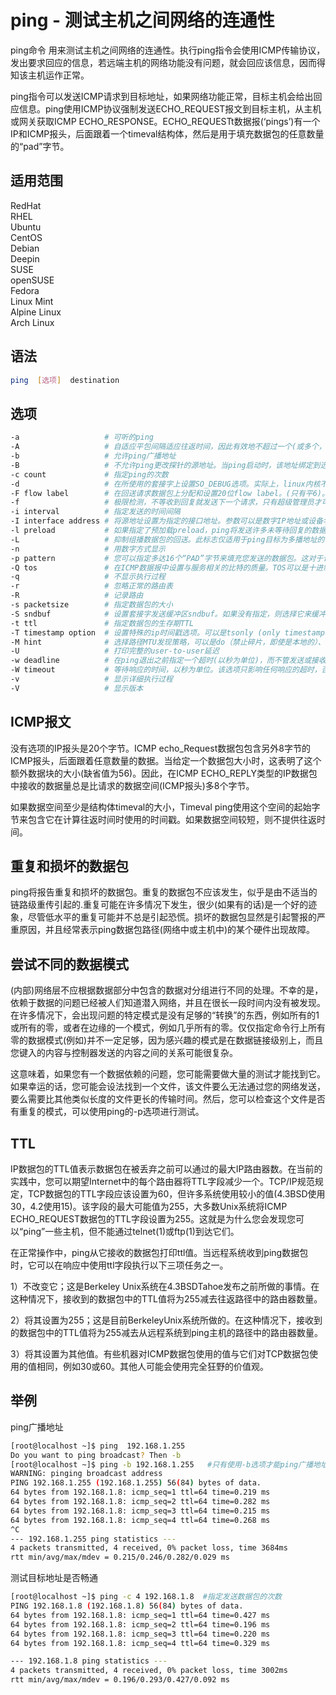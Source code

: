 # ping - 测试主机之间网络的连通性

ping命令 用来测试主机之间网络的连通性。执行ping指令会使用ICMP传输协议，发出要求回应的信息，若远端主机的网络功能没有问题，就会回应该信息，因而得知该主机运作正常。

ping指令可以发送ICMP请求到目标地址，如果网络功能正常，目标主机会给出回应信息。ping使用ICMP协议强制发送ECHO_REQUEST报文到目标主机，从主机或网关获取ICMP ECHO_RESPONSE。ECHO_REQUESTt数据报(‘pings’)有一个IP和ICMP报头，后面跟着一个timeval结构体，然后是用于填充数据包的任意数量的“pad”字节。

## 适用范围

<!-- <div class="svg linux">Linux</div> -->
<div class="svg redhat">RedHat</div>
<div class="svg rhel">RHEL</div>
<div class="svg ubuntu">Ubuntu</div>
<div class="svg centos">CentOS</div>
<div class="svg debian">Debian</div>
<div class="svg deepin">Deepin</div>
<div class="svg suse">SUSE</div>
<div class="svg opensuse">openSUSE</div>
<div class="svg fedora">Fedora</div>
<div class="svg linuxmint">Linux Mint</div>
<!-- <div class="svg mxlinux">MX Linux</div> -->
<div class="svg alpinelinux">Alpine Linux</div>
<div class="svg archlinux">Arch Linux</div>

## 语法

``` bash
ping  [选项]  destination
```

## 选项

``` bash
-a                   # 可听的ping
-A                   # 自适应平包间隔适应往返时间，因此有效地不超过一个(或多个，如果设置了预加载)未回答的探针在网络中存在。对于非超级用户，最小间隔为200毫秒。在RTT低的网络上，这种模式实质上等同于flood模式。
-b                   # 允许ping广播地址
-B                   # 不允许ping更改探针的源地址。当ping启动时，该地址绑定到选定的地址。
-c count             # 指定ping的次数
-d                   # 在所使用的套接字上设置SO_DEBUG选项。实际上，linux内核不使用这个套接字选项。
-F flow label        # 在回送请求数据包上分配和设置20位flow label。(只有平6)。如果值为零，内核将分配随机flow label。
-f                   # 极限检测，不等收到回复就发送下一个请求，只有超级管理员才可以使用
-i interval          # 指定发送的时间间隔
-I interface address # 将源地址设置为指定的接口地址。参数可以是数字IP地址或设备名称。当选择ipv 6链路本地地址时，此选项是必需的。
-l preload           # 如果指定了预加载preload，ping将发送许多未等待回复的数据包。只有超级用户才能选择超过3的预加载
-L                   # 抑制组播数据包的回送。此标志仅适用于ping目标为多播地址的情况
-n                   # 用数字方式显示
-p pattern           # 您可以指定多达16个“PAD”字节来填充您发送的数据包。这对于诊断网络中与数据相关的问题很有用
-Q tos               # 在ICMP数据报中设置与服务相关的比特的质量。TOS可以是十进制数，也可以是十六进制数。传统上(RFC 1349)，它们被解释为：0表示保留(当前被重新定义为拥塞控制)，1-4表示服务类型，5-7表示优先级。服务类型的可能设置是：最低成本：0x02，可靠性：0x04，吞吐量：0x08，低延迟：0x10。不能同时设置多个TOS位。特殊优先级的可能设置范围从优先级(0x20)到净控制(0xe0)。
-q                   # 不显示执行过程
-r                   # 忽略正常的路由表
-R                   # 记录路由
-s packetsize        # 指定数据包的大小
-S sndbuf            # 设置套接字发送缓冲区sndbuf。如果没有指定，则选择它来缓冲不超过一个数据包
-t ttl               # 指定数据包的生存期TTL
-T timestamp option  # 设置特殊的ip时间戳选项。可以是tsonly (only timestamps), tsandaddr (timestamps and addresses) or  tsprespec  host1  [host2 [host3 [host4]]] (timestamp prespecified hops)
-M hint              # 选择路径MTU发现策略，可以是do（禁止碎片，即使是本地的）、want（当数据包大小较大时，在本地发现pmtu）、don’t（不设置DF标志）
-U                   # 打印完整的user-to-user延迟
-w deadline          # 在ping退出之前指定一个超时(以秒为单位)，而不管发送或接收了多少数据包。
-W timeout           # 等待响应的时间，以秒为单位。该选项只影响任何响应的超时，否则ping将等待两个RTT
-v                   # 显示详细执行过程
-V                   # 显示版本
```
## ICMP报文
没有选项的IP报头是20个字节。ICMP echo_Request数据包包含另外8字节的ICMP报头，后面跟着任意数量的数据。当给定一个数据包大小时，这表明了这个额外数据块的大小(缺省值为56)。因此，在ICMP ECHO_REPLY类型的IP数据包中接收的数据量总是比请求的数据空间(ICMP报头)多8个字节。

如果数据空间至少是结构体timeval的大小，Timeval ping使用这个空间的起始字节来包含它在计算往返时间时使用的时间戳。如果数据空间较短，则不提供往返时间。
## 重复和损坏的数据包
ping将报告重复和损坏的数据包。重复的数据包不应该发生，似乎是由不适当的链路级重传引起的.重复可能在许多情况下发生，很少(如果有的话)是一个好的迹象，尽管低水平的重复可能并不总是引起恐慌。损坏的数据包显然是引起警报的严重原因，并且经常表示ping数据包路径(网络中或主机中)的某个硬件出现故障。
## 尝试不同的数据模式
(内部)网络层不应根据数据部分中包含的数据对分组进行不同的处理。不幸的是，依赖于数据的问题已经被人们知道潜入网络，并且在很长一段时间内没有被发现。在许多情况下，会出现问题的特定模式是没有足够的“转换”的东西，例如所有的1或所有的零，或者在边缘的一个模式，例如几乎所有的零。仅仅指定命令行上所有零的数据模式(例如)并不一定足够，因为感兴趣的模式是在数据链接级别上，而且您键入的内容与控制器发送的内容之间的关系可能很复杂。

这意味着，如果您有一个数据依赖的问题，您可能需要做大量的测试才能找到它。如果幸运的话，您可能会设法找到一个文件，该文件要么无法通过您的网络发送，要么需要比其他类似长度的文件更长的传输时间。然后，您可以检查这个文件是否有重复的模式，可以使用ping的-p选项进行测试。
## TTL
IP数据包的TTL值表示数据包在被丢弃之前可以通过的最大IP路由器数。在当前的实践中，您可以期望Internet中的每个路由器将TTL字段减少一个。TCP/IP规范规定，TCP数据包的TTL字段应该设置为60，但许多系统使用较小的值(4.3BSD使用30，4.2使用15)。该字段的最大可能值为255，大多数Unix系统将ICMP ECHO_REQUEST数据包的TTL字段设置为255。这就是为什么您会发现您可以“ping”一些主机，但不能通过telnet(1)或ftp(1)到达它们。

在正常操作中，ping从它接收的数据包打印ttl值。当远程系统收到ping数据包时，它可以在响应中使用ttl字段执行以下三项任务之一。

1）不改变它；这是Berkeley Unix系统在4.3BSDTahoe发布之前所做的事情。在这种情况下，接收到的数据包中的TTL值将为255减去往返路径中的路由器数量。

2）将其设置为255；这是目前BerkeleyUnix系统所做的。在这种情况下，接收到的数据包中的TTL值将为255减去从远程系统到ping主机的路径中的路由器数量。

3）将其设置为其他值。有些机器对ICMP数据包使用的值与它们对TCP数据包使用的值相同，例如30或60。其他人可能会使用完全狂野的价值观。

## 举例
ping广播地址
``` bash
[root@localhost ~]$ ping  192.168.1.255
Do you want to ping broadcast? Then -b
[root@localhost ~]$ ping -b 192.168.1.255   #只有使用-b选项才能ping广播地址
WARNING: pinging broadcast address
PING 192.168.1.255 (192.168.1.255) 56(84) bytes of data.
64 bytes from 192.168.1.8: icmp_seq=1 ttl=64 time=0.219 ms
64 bytes from 192.168.1.8: icmp_seq=2 ttl=64 time=0.282 ms
64 bytes from 192.168.1.8: icmp_seq=3 ttl=64 time=0.215 ms
64 bytes from 192.168.1.8: icmp_seq=4 ttl=64 time=0.268 ms
^C
--- 192.168.1.255 ping statistics ---
4 packets transmitted, 4 received, 0% packet loss, time 3684ms
rtt min/avg/max/mdev = 0.215/0.246/0.282/0.029 ms
```
测试目标地址是否畅通
``` bash
[root@localhost ~]$ ping -c 4 192.168.1.8  #指定发送数据包的次数
PING 192.168.1.8 (192.168.1.8) 56(84) bytes of data.
64 bytes from 192.168.1.8: icmp_seq=1 ttl=64 time=0.427 ms
64 bytes from 192.168.1.8: icmp_seq=2 ttl=64 time=0.196 ms
64 bytes from 192.168.1.8: icmp_seq=3 ttl=64 time=0.220 ms
64 bytes from 192.168.1.8: icmp_seq=4 ttl=64 time=0.329 ms 

--- 192.168.1.8 ping statistics ---
4 packets transmitted, 4 received, 0% packet loss, time 3002ms
rtt min/avg/max/mdev = 0.196/0.293/0.427/0.092 ms
```
